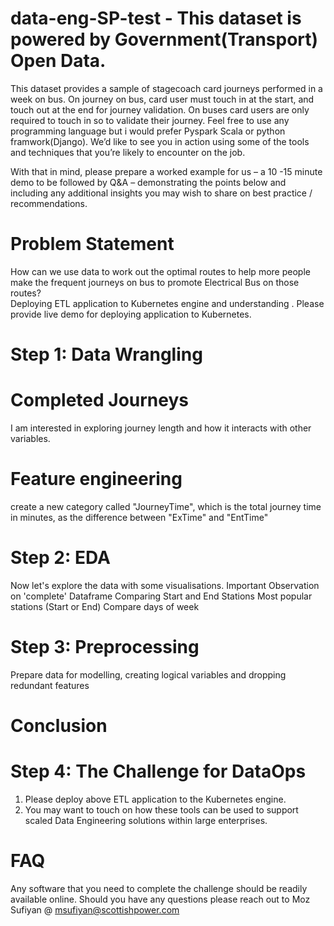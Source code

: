 # data-eng-SP-test - This dataset is powered by Government(Transport) Open Data.
This dataset provides a sample of stagecoach card journeys performed in a week on bus. On journey on bus, card user must touch in at the start, and touch out at the end for journey validation. On buses card users are only required to touch in so to validate their journey. Feel free to use any programming language but i would prefer Pyspark Scala or python framwork(Django).
We’d like to see you in action using some of the tools and techniques that you’re likely to encounter on the job.  

With that in mind, please prepare a worked example for us – a 10 -15 minute demo to be followed by Q&A – demonstrating the points below and including any additional insights you may wish to share on best practice / recommendations.  

# Problem Statement  
How can we use data to work out the optimal routes to help more people make the frequent journeys on bus to promote Electrical Bus on those routes?  
Deploying ETL application to Kubernetes engine and understanding . Please provide live demo for deploying application to Kubernetes. 

# Step 1: Data Wrangling
# Completed Journeys
I am interested in exploring journey length and how it interacts with other variables.
# Feature engineering
create a new category called "JourneyTime", which is the total journey time in minutes, as the difference between "ExTime" and "EntTime"
# Step 2: EDA
Now let's explore the data with some visualisations.
Important Observation on 'complete' Dataframe
Comparing Start and End Stations
Most popular stations (Start or End)
Compare days of week
# Step 3: Preprocessing
Prepare data for modelling, creating logical variables and dropping redundant features

# Conclusion

# Step 4: The Challenge for DataOps
1. Please deploy above ETL application to the Kubernetes engine.  
2. You may want to touch on how these tools can be used to support scaled Data Engineering solutions within large enterprises. 

# FAQ 
Any software that you need to complete the challenge should be readily available online. 
Should you have any questions please reach out to Moz Sufiyan @ msufiyan@scottishpower.com  
